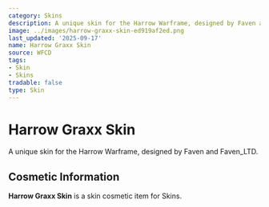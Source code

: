 ```yaml
---
category: Skins
description: A unique skin for the Harrow Warframe, designed by Faven and Faven_LTD.
image: ../images/harrow-graxx-skin-ed919af2ed.png
last_updated: '2025-09-17'
name: Harrow Graxx Skin
source: WFCD
tags:
- Skin
- Skins
tradable: false
type: Skin
---
```


# Harrow Graxx Skin

A unique skin for the Harrow Warframe, designed by Faven and Faven_LTD.

## Cosmetic Information

**Harrow Graxx Skin** is a skin cosmetic item for Skins.

